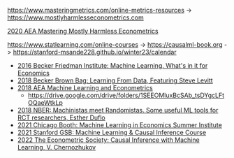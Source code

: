 
<https://www.masteringmetrics.com/online-metrics-resources> -> <https://www.mostlyharmlesseconometrics.com>


[2020 AEA Mastering Mostly Harmless Econometrics](https://www.aeaweb.org/conference/cont-ed/2020-webcasts)




<https://www.statlearning.com/online-courses> -> <https://causalml-book.org> -> <https://stanford-msande228.github.io/winter23/calendar>
    
- [2016 Becker Friedman Institute: Machine Learning. What's in it for Economics](https://www.youtube.com/playlist?list=PLSSQ1ikQ6KGhTwxYcD05SW8_ZH4xnCBoX)
- [2018 Becker Brown Bag: Learning From Data, Featuring Steve Levitt](https://www.youtube.com/watch?v=2EH1D3nhOGI)
- [2018 AEA Machine Learning and Econometrics](https://www.aeaweb.org/conference/cont-ed/2018-webcasts)
  -  <https://drive.google.com/drive/folders/1SEEOMluxBcSAb_tsDYgcLFtOQaeWtkLp>
- [2018 NBER: Machinistas meet Randomistas. Some useful ML tools for RCT researchers, Esther Duflo](https://www.nber.org/lecture/2018-masters-lecture-esther-duflo-meet-randomistas-useful-ml-tools-empirical-researchers)
- [2021 Chicago Booth: Machine Learning in Economics Summer Institute](https://www.youtube.com/playlist?list=PLjzPdttd_sxFEwgDWR0jspg7CTV5mBxzl)
- [2021 Stanford GSB: Machine Learning & Causal Inference Course](https://www.gsb.stanford.edu/faculty-research/labs-initiatives/sil/research/methods/ai-machine-learning/short-course)
- [2022 The Econometric Society: Causal Inference with Machine Learning, V. Chernozhukov](https://www.youtube.com/watch?v=g-xf50C_Ryg&t=7s)


